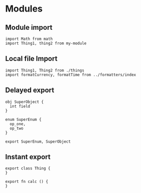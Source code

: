 # Modules

## Module import
```the
import Math from math
import Thing1, thing2 from my-module
```

## Local file Import
```the
import Thing1, Thing2 from ./things
import formatCurrency, formatTime from ../formatters/index
```

## Delayed export
```the
obj SuperObject {
  int field
}

enum SuperEnum {
  op_one,
  op_two
}

export SuperEnum, SuperObject
```

## Instant export
```the
export class Thing {
}

export fn calc () {
}
```
